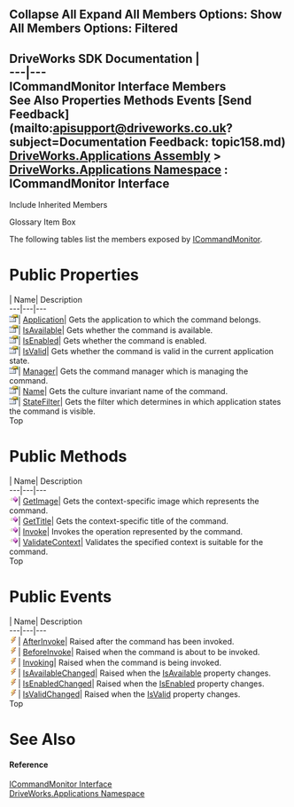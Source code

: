 Collapse All Expand All Members Options: Show All  Members Options: Filtered   
---  
DriveWorks SDK Documentation  |   
---|---  
ICommandMonitor Interface Members   
See Also Properties Methods Events [Send Feedback](mailto:apisupport@driveworks.co.uk?subject=Documentation Feedback: topic158.md)  
[DriveWorks.Applications Assembly](topic13.md) > [DriveWorks.Applications Namespace](topic16.md) : ICommandMonitor Interface  
---  
  
Include Inherited Members    


Glossary Item Box

The following tables list the members exposed by [ICommandMonitor](topic158.md).

# Public Properties

| Name| Description  
---|---|---  
![ Property](dotnetimages/Property.gif)| [Application](topic167.md)| Gets the application to which the command belongs.   
![ Property](dotnetimages/Property.gif)| [IsAvailable](topic168.md)| Gets whether the command is available.   
![ Property](dotnetimages/Property.gif)| [IsEnabled](topic169.md)| Gets whether the command is enabled.   
![ Property](dotnetimages/Property.gif)| [IsValid](topic170.md)| Gets whether the command is valid in the current application state.   
![ Property](dotnetimages/Property.gif)| [Manager](topic171.md)| Gets the command manager which is managing the command.   
![ Property](dotnetimages/Property.gif)| [Name](topic172.md)| Gets the culture invariant name of the command.   
![ Property](dotnetimages/Property.gif)| [StateFilter](topic173.md)| Gets the filter which determines in which application states the command is visible.   
Top

# Public Methods

| Name| Description  
---|---|---  
![ Method](dotnetimages/Method.gif)| [GetImage](topic163.md)| Gets the context-specific image which represents the command.   
![ Method](dotnetimages/Method.gif)| [GetTitle](topic164.md)| Gets the context-specific title of the command.   
![ Method](dotnetimages/Method.gif)| [Invoke](topic165.md)| Invokes the operation represented by the command.   
![ Method](dotnetimages/Method.gif)| [ValidateContext](topic166.md)| Validates the specified context is suitable for the command.   
Top

# Public Events

| Name| Description  
---|---|---  
![ Event](dotnetimages/Event.gif)| [AfterInvoke](topic174.md)| Raised after the command has been invoked.   
![ Event](dotnetimages/Event.gif)| [BeforeInvoke](topic175.md)| Raised when the command is about to be invoked.   
![ Event](dotnetimages/Event.gif)| [Invoking](topic176.md)| Raised when the command is being invoked.   
![ Event](dotnetimages/Event.gif)| [IsAvailableChanged](topic177.md)| Raised when the [IsAvailable](topic168.md) property changes.   
![ Event](dotnetimages/Event.gif)| [IsEnabledChanged](topic178.md)| Raised when the [IsEnabled](topic169.md) property changes.   
![ Event](dotnetimages/Event.gif)| [IsValidChanged](topic179.md)| Raised when the [IsValid](topic170.md) property changes.   
Top

# See Also

#### Reference

[ICommandMonitor Interface](topic158.md)   
[DriveWorks.Applications Namespace](topic16.md)


